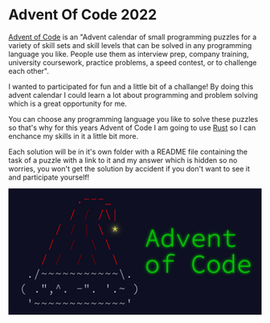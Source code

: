 <!-- @format -->

# Advent Of Code 2022

[Advent of Code](https://adventofcode.com/2022/about) is an "Advent calendar of small programming puzzles for a variety of skill sets and skill levels that can be solved in any programming language you like. People use them as interview prep, company training, university coursework, practice problems, a speed contest, or to challenge each other".

I wanted to participated for fun and a little bit of a challange! By doing this advent calendar I could learn a lot about programming and problem solving which is a great opportunity for me.

You can choose any programming language you like to solve these puzzles so that's why for this years Advent of Code I am going to use [Rust](https://www.rust-lang.org/) so I can enchance my skills in it a little bit more.

Each solution will be in it's own folder with a README file containing the task of a puzzle with a link to it and my answer which is hidden so no worries, you won't get the solution by accident if you don't want to see it and participate yourself!

<img src="AdventOfCode.jpg">
